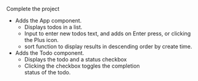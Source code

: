 Complete the project

- Adds the App component.
  - Displays todos in a list.
  - Input to enter new todos text, and adds on
    Enter press, or clicking the Plus icon.
  - sort function to display results in descending
    order by create time.
- Adds the Todo component.
  - Displays the todo and a status checkbox
  - Clicking the checkbox toggles the completion  
    status of the todo.
